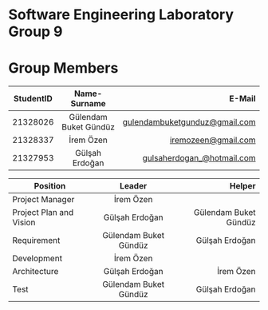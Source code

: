 # Software Engineering Laboratory Group 9

# Group Members

|StudentID|	Name-Surname        |	E-Mail                        |
|---------|:-------------------:|------------------------------:|
|21328026 |Gülendam Buket Gündüz|	gulendambuketgunduz@gmail.com |
|21328337	|İrem Özen            |iremozeen@gmail.com            |
|21327953	|Gülşah Erdoğan       |gulsaherdogan_@hotmail.com     |


|Position               |	Leader                |	Helper               |
|-----------------------|:---------------------:|---------------------:|
|Project Manager        |	İrem Özen             |                      |	
|Project Plan and Vision|	Gülşah Erdoğan        |	Gülendam Buket Gündüz|
|Requirement            | Gülendam Buket Gündüz |	Gülşah Erdoğan       |
|Development            |	İrem Özen             |	                     |
|Architecture           |	Gülşah Erdoğan        |	İrem Özen            |
|Test                   |	Gülendam Buket Gündüz |	Gülşah Erdoğan       |
